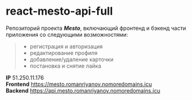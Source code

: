 # react-mesto-api-full

Репозиторий проекта **_Mesto_**, включающий фронтенд и бэкенд части приложения со следующими возможностями: 

> - регистрация и авторизация
> - редактирование профиля
> - добавление/удаление карточки
> - постановка и снятие лайка
  
__IP__ 51.250.11.176 <br>
__Frontend__ https://mesto.romanriyanov.nomoredomains.icu <br>
__Backend__ https://api.mesto.romanriyanov.nomoredomains.icu <br>